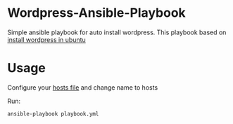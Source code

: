 # Wordpress-Ansible-Playbook

Simple ansible playbook for auto install wordpress. This playbook based on [install wordpress in ubuntu](https://www.server-world.info/en/note?os=Ubuntu_24.04&p=httpd2&f=4)

# Usage
Configure your [hosts file](./example-hosts) and change name to hosts

Run:

```
ansible-playbook playbook.yml
```